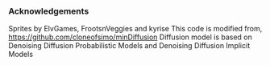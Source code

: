 ### Acknowledgements 
Sprites by ElvGames, FrootsnVeggies and kyrise
This code is modified from, https://github.com/cloneofsimo/minDiffusion
Diffusion model is based on Denoising Diffusion Probabilistic Models and Denoising Diffusion Implicit Models
